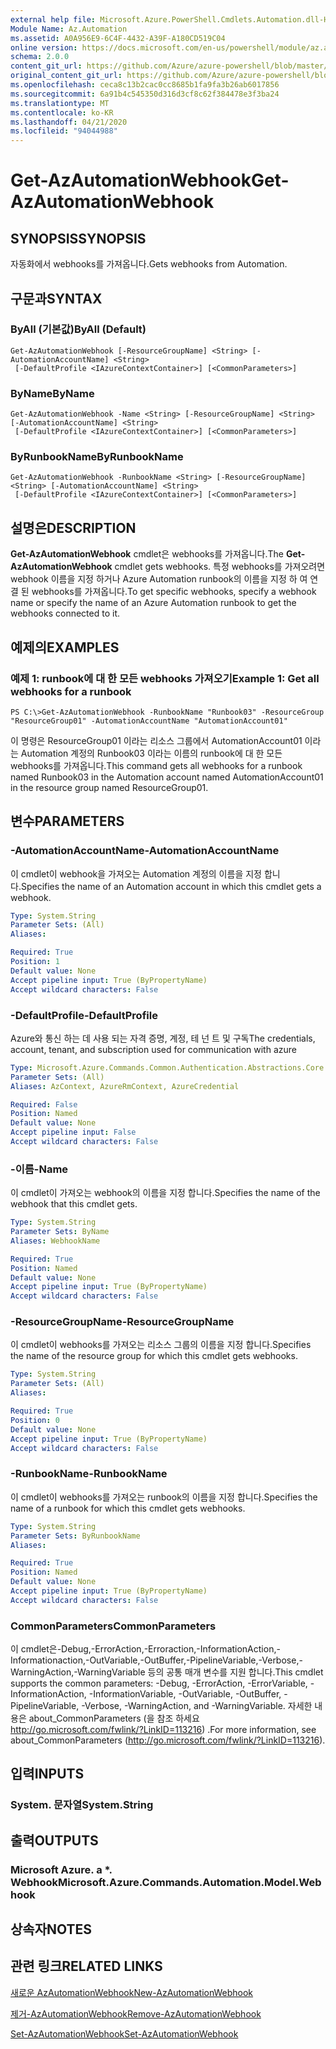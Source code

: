 ```yaml
---
external help file: Microsoft.Azure.PowerShell.Cmdlets.Automation.dll-Help.xml
Module Name: Az.Automation
ms.assetid: A0A956E9-6C4F-4432-A39F-A180CD519C04
online version: https://docs.microsoft.com/en-us/powershell/module/az.automation/get-azautomationwebhook
schema: 2.0.0
content_git_url: https://github.com/Azure/azure-powershell/blob/master/src/Automation/Automation/help/Get-AzAutomationWebhook.md
original_content_git_url: https://github.com/Azure/azure-powershell/blob/master/src/Automation/Automation/help/Get-AzAutomationWebhook.md
ms.openlocfilehash: ceca8c13b2cac0cc8685b1fa9fa3b26ab6017856
ms.sourcegitcommit: 6a91b4c545350d316d3cf8c62f384478e3f3ba24
ms.translationtype: MT
ms.contentlocale: ko-KR
ms.lasthandoff: 04/21/2020
ms.locfileid: "94044988"
---
```

# <span data-ttu-id="e1f87-101">Get-AzAutomationWebhook</span><span class="sxs-lookup"><span data-stu-id="e1f87-101">Get-AzAutomationWebhook</span></span>

## <span data-ttu-id="e1f87-102">SYNOPSIS</span><span class="sxs-lookup"><span data-stu-id="e1f87-102">SYNOPSIS</span></span>
<span data-ttu-id="e1f87-103">자동화에서 webhooks를 가져옵니다.</span><span class="sxs-lookup"><span data-stu-id="e1f87-103">Gets webhooks from Automation.</span></span>

## <span data-ttu-id="e1f87-104">구문과</span><span class="sxs-lookup"><span data-stu-id="e1f87-104">SYNTAX</span></span>

### <span data-ttu-id="e1f87-105">ByAll (기본값)</span><span class="sxs-lookup"><span data-stu-id="e1f87-105">ByAll (Default)</span></span>
```
Get-AzAutomationWebhook [-ResourceGroupName] <String> [-AutomationAccountName] <String>
 [-DefaultProfile <IAzureContextContainer>] [<CommonParameters>]
```

### <span data-ttu-id="e1f87-106">ByName</span><span class="sxs-lookup"><span data-stu-id="e1f87-106">ByName</span></span>
```
Get-AzAutomationWebhook -Name <String> [-ResourceGroupName] <String> [-AutomationAccountName] <String>
 [-DefaultProfile <IAzureContextContainer>] [<CommonParameters>]
```

### <span data-ttu-id="e1f87-107">ByRunbookName</span><span class="sxs-lookup"><span data-stu-id="e1f87-107">ByRunbookName</span></span>
```
Get-AzAutomationWebhook -RunbookName <String> [-ResourceGroupName] <String> [-AutomationAccountName] <String>
 [-DefaultProfile <IAzureContextContainer>] [<CommonParameters>]
```

## <span data-ttu-id="e1f87-108">설명은</span><span class="sxs-lookup"><span data-stu-id="e1f87-108">DESCRIPTION</span></span>
<span data-ttu-id="e1f87-109">**Get-AzAutomationWebhook** cmdlet은 webhooks를 가져옵니다.</span><span class="sxs-lookup"><span data-stu-id="e1f87-109">The **Get-AzAutomationWebhook** cmdlet gets webhooks.</span></span>
<span data-ttu-id="e1f87-110">특정 webhooks를 가져오려면 webhook 이름을 지정 하거나 Azure Automation runbook의 이름을 지정 하 여 연결 된 webhooks를 가져옵니다.</span><span class="sxs-lookup"><span data-stu-id="e1f87-110">To get specific webhooks, specify a webhook name or specify the name of an Azure Automation runbook to get the webhooks connected to it.</span></span>

## <span data-ttu-id="e1f87-111">예제의</span><span class="sxs-lookup"><span data-stu-id="e1f87-111">EXAMPLES</span></span>

### <span data-ttu-id="e1f87-112">예제 1: runbook에 대 한 모든 webhooks 가져오기</span><span class="sxs-lookup"><span data-stu-id="e1f87-112">Example 1: Get all webhooks for a runbook</span></span>
```
PS C:\>Get-AzAutomationWebhook -RunbookName "Runbook03" -ResourceGroup "ResourceGroup01" -AutomationAccountName "AutomationAccount01"
```

<span data-ttu-id="e1f87-113">이 명령은 ResourceGroup01 이라는 리소스 그룹에서 AutomationAccount01 이라는 Automation 계정의 Runbook03 이라는 이름의 runbook에 대 한 모든 webhooks를 가져옵니다.</span><span class="sxs-lookup"><span data-stu-id="e1f87-113">This command gets all webhooks for a runbook named Runbook03 in the Automation account named AutomationAccount01 in the resource group named ResourceGroup01.</span></span>

## <span data-ttu-id="e1f87-114">변수</span><span class="sxs-lookup"><span data-stu-id="e1f87-114">PARAMETERS</span></span>

### <span data-ttu-id="e1f87-115">-AutomationAccountName</span><span class="sxs-lookup"><span data-stu-id="e1f87-115">-AutomationAccountName</span></span>
<span data-ttu-id="e1f87-116">이 cmdlet이 webhook을 가져오는 Automation 계정의 이름을 지정 합니다.</span><span class="sxs-lookup"><span data-stu-id="e1f87-116">Specifies the name of an Automation account in which this cmdlet gets a webhook.</span></span>

```yaml
Type: System.String
Parameter Sets: (All)
Aliases:

Required: True
Position: 1
Default value: None
Accept pipeline input: True (ByPropertyName)
Accept wildcard characters: False
```

### <span data-ttu-id="e1f87-117">-DefaultProfile</span><span class="sxs-lookup"><span data-stu-id="e1f87-117">-DefaultProfile</span></span>
<span data-ttu-id="e1f87-118">Azure와 통신 하는 데 사용 되는 자격 증명, 계정, 테 넌 트 및 구독</span><span class="sxs-lookup"><span data-stu-id="e1f87-118">The credentials, account, tenant, and subscription used for communication with azure</span></span>

```yaml
Type: Microsoft.Azure.Commands.Common.Authentication.Abstractions.Core.IAzureContextContainer
Parameter Sets: (All)
Aliases: AzContext, AzureRmContext, AzureCredential

Required: False
Position: Named
Default value: None
Accept pipeline input: False
Accept wildcard characters: False
```

### <span data-ttu-id="e1f87-119">-이름</span><span class="sxs-lookup"><span data-stu-id="e1f87-119">-Name</span></span>
<span data-ttu-id="e1f87-120">이 cmdlet이 가져오는 webhook의 이름을 지정 합니다.</span><span class="sxs-lookup"><span data-stu-id="e1f87-120">Specifies the name of the webhook that this cmdlet gets.</span></span>

```yaml
Type: System.String
Parameter Sets: ByName
Aliases: WebhookName

Required: True
Position: Named
Default value: None
Accept pipeline input: True (ByPropertyName)
Accept wildcard characters: False
```

### <span data-ttu-id="e1f87-121">-ResourceGroupName</span><span class="sxs-lookup"><span data-stu-id="e1f87-121">-ResourceGroupName</span></span>
<span data-ttu-id="e1f87-122">이 cmdlet이 webhooks를 가져오는 리소스 그룹의 이름을 지정 합니다.</span><span class="sxs-lookup"><span data-stu-id="e1f87-122">Specifies the name of the resource group for which this cmdlet gets webhooks.</span></span>

```yaml
Type: System.String
Parameter Sets: (All)
Aliases:

Required: True
Position: 0
Default value: None
Accept pipeline input: True (ByPropertyName)
Accept wildcard characters: False
```

### <span data-ttu-id="e1f87-123">-RunbookName</span><span class="sxs-lookup"><span data-stu-id="e1f87-123">-RunbookName</span></span>
<span data-ttu-id="e1f87-124">이 cmdlet이 webhooks를 가져오는 runbook의 이름을 지정 합니다.</span><span class="sxs-lookup"><span data-stu-id="e1f87-124">Specifies the name of a runbook for which this cmdlet gets webhooks.</span></span>

```yaml
Type: System.String
Parameter Sets: ByRunbookName
Aliases:

Required: True
Position: Named
Default value: None
Accept pipeline input: True (ByPropertyName)
Accept wildcard characters: False
```

### <span data-ttu-id="e1f87-125">CommonParameters</span><span class="sxs-lookup"><span data-stu-id="e1f87-125">CommonParameters</span></span>
<span data-ttu-id="e1f87-126">이 cmdlet은-Debug,-ErrorAction,-Erroraction,-InformationAction,-Informationaction,-OutVariable,-OutBuffer,-PipelineVariable,-Verbose,-WarningAction,-WarningVariable 등의 공통 매개 변수를 지원 합니다.</span><span class="sxs-lookup"><span data-stu-id="e1f87-126">This cmdlet supports the common parameters: -Debug, -ErrorAction, -ErrorVariable, -InformationAction, -InformationVariable, -OutVariable, -OutBuffer, -PipelineVariable, -Verbose, -WarningAction, and -WarningVariable.</span></span> <span data-ttu-id="e1f87-127">자세한 내용은 about_CommonParameters (을 참조 하세요 http://go.microsoft.com/fwlink/?LinkID=113216) .</span><span class="sxs-lookup"><span data-stu-id="e1f87-127">For more information, see about_CommonParameters (http://go.microsoft.com/fwlink/?LinkID=113216).</span></span>

## <span data-ttu-id="e1f87-128">입력</span><span class="sxs-lookup"><span data-stu-id="e1f87-128">INPUTS</span></span>

### <span data-ttu-id="e1f87-129">System. 문자열</span><span class="sxs-lookup"><span data-stu-id="e1f87-129">System.String</span></span>

## <span data-ttu-id="e1f87-130">출력</span><span class="sxs-lookup"><span data-stu-id="e1f87-130">OUTPUTS</span></span>

### <span data-ttu-id="e1f87-131">Microsoft Azure. a \*. Webhook</span><span class="sxs-lookup"><span data-stu-id="e1f87-131">Microsoft.Azure.Commands.Automation.Model.Webhook</span></span>

## <span data-ttu-id="e1f87-132">상속자</span><span class="sxs-lookup"><span data-stu-id="e1f87-132">NOTES</span></span>

## <span data-ttu-id="e1f87-133">관련 링크</span><span class="sxs-lookup"><span data-stu-id="e1f87-133">RELATED LINKS</span></span>

[<span data-ttu-id="e1f87-134">새로운 AzAutomationWebhook</span><span class="sxs-lookup"><span data-stu-id="e1f87-134">New-AzAutomationWebhook</span></span>](./New-AzAutomationWebhook.md)

[<span data-ttu-id="e1f87-135">제거-AzAutomationWebhook</span><span class="sxs-lookup"><span data-stu-id="e1f87-135">Remove-AzAutomationWebhook</span></span>](./Remove-AzAutomationWebhook.md)

[<span data-ttu-id="e1f87-136">Set-AzAutomationWebhook</span><span class="sxs-lookup"><span data-stu-id="e1f87-136">Set-AzAutomationWebhook</span></span>](./Set-AzAutomationWebhook.md)


